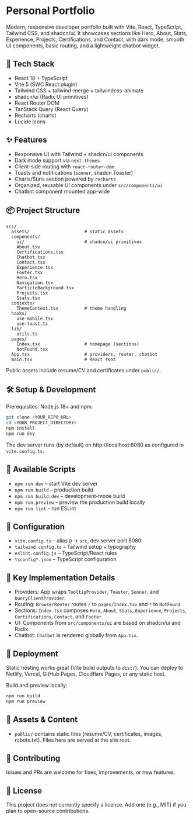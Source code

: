 # Personal Portfolio

Modern, responsive developer portfolio built with Vite, React, TypeScript, Tailwind CSS, and shadcn/ui. It showcases sections like Hero, About, Stats, Experience, Projects, Certifications, and Contact, with dark mode, smooth UI components, basic routing, and a lightweight chatbot widget.

## 🚀 Tech Stack

- React 18 + TypeScript
- Vite 5 (SWC React plugin)
- Tailwind CSS + tailwind-merge + tailwindcss-animate
- shadcn/ui (Radix UI primitives)
- React Router DOM
- TanStack Query (React Query)
- Recharts (charts)
- Lucide Icons

## ✨ Features

- Responsive UI with Tailwind + shadcn/ui components
- Dark mode support via `next-themes`
- Client-side routing with `react-router-dom`
- Toasts and notifications (`sonner`, shadcn Toaster)
- Charts/Stats section powered by `recharts`
- Organized, reusable UI components under `src/components/ui`
- Chatbot component mounted app-wide

## 📦 Project Structure

```
src/
  assets/                     # static assets
  components/
    ui/                       # shadcn/ui primitives
    About.tsx
    Certifications.tsx
    Chatbot.tsx
    Contact.tsx
    Experience.tsx
    Footer.tsx
    Hero.tsx
    Navigation.tsx
    ParticleBackground.tsx
    Projects.tsx
    Stats.tsx
  contexts/
    ThemeContext.tsx          # theme handling
  hooks/
    use-mobile.tsx
    use-toast.ts
  lib/
    utils.ts
  pages/
    Index.tsx                 # homepage (sections)
    NotFound.tsx
  App.tsx                     # providers, router, chatbot
  main.tsx                    # React root
```

Public assets include resume/CV and certificates under `public/`.

## 🛠️ Setup & Development

Prerequisites: Node.js 18+ and npm.

```sh
git clone <YOUR_REPO_URL>
cd <YOUR_PROJECT_DIRECTORY>
npm install
npm run dev
```

The dev server runs (by default) on http://localhost:8080 as configured in `vite.config.ts`.

## 📜 Available Scripts

- `npm run dev` – start Vite dev server
- `npm run build` – production build
- `npm run build:dev` – development-mode build
- `npm run preview` – preview the production build locally
- `npm run lint` – run ESLint

## 🔧 Configuration

- `vite.config.ts` – alias `@` → `src`, dev server port 8080
- `tailwind.config.ts` – Tailwind setup + typography
- `eslint.config.js` – TypeScript/React rules
- `tsconfig*.json` – TypeScript configuration

## 🧩 Key Implementation Details

- Providers: App wraps `TooltipProvider`, `Toaster`, `Sonner`, and `QueryClientProvider`.
- Routing: `BrowserRouter` routes `/` to `pages/Index.tsx` and `*` to `NotFound`.
- Sections: `Index.tsx` composes `Hero`, `About`, `Stats`, `Experience`, `Projects`, `Certifications`, `Contact`, and `Footer`.
- UI: Components from `src/components/ui` are based on shadcn/ui and Radix.
- Chatbot: `Chatbot` is rendered globally from `App.tsx`.

## 🚢 Deployment

Static hosting works great (Vite build outputs to `dist/`). You can deploy to Netlify, Vercel, GitHub Pages, Cloudflare Pages, or any static host.

Build and preview locally:

```sh
npm run build
npm run preview
```

## 📁 Assets & Content

- `public/` contains static files (resume/CV, certificates, images, robots.txt). Files here are served at the site root.

## 🤝 Contributing

Issues and PRs are welcome for fixes, improvements, or new features.

## 📄 License

This project does not currently specify a license. Add one (e.g., MIT) if you plan to open-source contributions.
